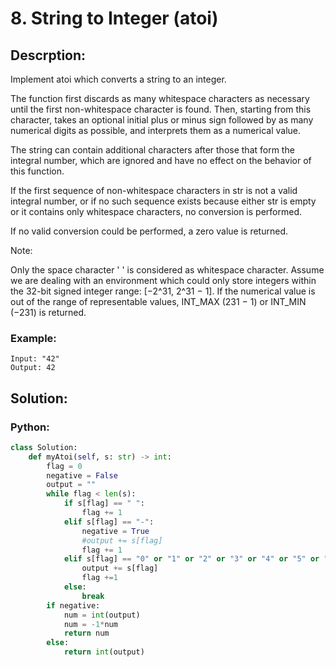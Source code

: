# 8. String to Integer (atoi)
## Descrption:
Implement atoi which converts a string to an integer.

The function first discards as many whitespace characters as necessary until the first non-whitespace character is found. Then, starting from this character, takes an optional initial plus or minus sign followed by as many numerical digits as possible, and interprets them as a numerical value.

The string can contain additional characters after those that form the integral number, which are ignored and have no effect on the behavior of this function.

If the first sequence of non-whitespace characters in str is not a valid integral number, or if no such sequence exists because either str is empty or it contains only whitespace characters, no conversion is performed.

If no valid conversion could be performed, a zero value is returned.

Note:

Only the space character ' ' is considered as whitespace character.
Assume we are dealing with an environment which could only store integers within the 32-bit signed integer range: [−2^31,  2^31 − 1]. If the numerical value is out of the range of representable values, INT_MAX (231 − 1) or INT_MIN (−231) is returned.

### Example:
```
Input: "42"
Output: 42
```

## Solution:
### Python:
```python
class Solution:
    def myAtoi(self, s: str) -> int:
        flag = 0
        negative = False
        output = ""
        while flag < len(s): 
            if s[flag] == " ":
                flag += 1
            elif s[flag] == "-":
                negative = True
                #output += s[flag]
                flag += 1
            elif s[flag] == "0" or "1" or "2" or "3" or "4" or "5" or "6" or "7" or "8" or "9":
                output += s[flag]
                flag +=1
            else:
                break
        if negative:
            num = int(output)
            num = -1*num
            return num
        else:
            return int(output)
```
